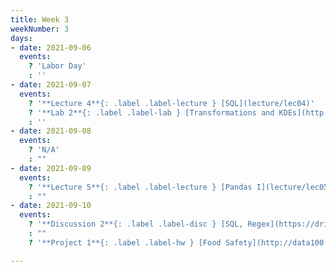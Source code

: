```yaml
---
title: Week 3
weekNumber: 3
days:
- date: 2021-09-06
  events:
    ? 'Labor Day'
    : ''
- date: 2021-09-07
  events:
    ? '**Lecture 4**{: .label .label-lecture } [SQL](lecture/lec04)'
    ? '**Lab 2**{: .label .label-lab } [Transformations and KDEs](http://data100.datahub.berkeley.edu/hub/user-redirect/git-sync?repo=https://github.com/DS-100/su21&urlpath=tree/su21/lab/lab05&branch=main) (due Sept 7)'
    : ''
- date: 2021-09-08
  events:
    ? 'N/A'
    : ""
- date: 2021-09-09
  events:
    ? '**Lecture 5**{: .label .label-lecture } [Pandas I](lecture/lec05)'
    : ""
- date: 2021-09-10
  events:
    ? '**Discussion 2**{: .label .label-disc } [SQL, Regex](https://drive.google.com/file/d/1QKuTU7B_6FuORprQDJ0SwmpHwhBejiNS/view?usp=sharing) [(videos)](https://www.youtube.com/playlist?list=PLQCcNQgUcDfrO2v5PoiZL8uBPupjiRfBb) [(solutions)](https://drive.google.com/file/d/1k7gGEJdVhtf_RqU6axDxTCycK-dY69Pe/view?usp=sharing)'
    : ""
    ? '**Project 1**{: .label .label-hw } [Food Safety](http://data100.datahub.berkeley.edu/hub/user-redirect/git-sync?repo=https://github.com/DS-100/su21&urlpath=tree/su21/hw/hw4&branch=main) (due Sept 23 (?))'

---
```

